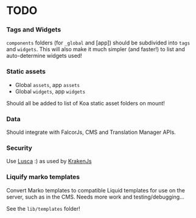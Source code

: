 TODO
====

### Tags and Widgets

`components` folders (for `_global` and [app]) should be subdivided into `tags` and `widgets`. This will also make it much simpler (and faster!) to list and auto-determine widgets used!

### Static assets

-	Global `assets`, app `assets`
-	Global `widgets`, app `widgets`

Should all be added to list of Koa static asset folders on mount!

### Data

Should integrate with FalcorJs, CMS and Translation Manager APIs.

### Security

Use [Lusca](https://github.com/koajs/koa-lusca) :) as used by [KrakenJs](http://krakenjs.com/)

### Liquify marko templates

Convert Marko templates to compatible Liquid templates for use on the server, such as in the CMS. Needs more work and testing/debugging...

See the `lib/templates` folder!
